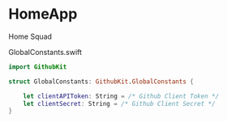 # HomeApp
Home Squad

GlobalConstants.swift
```swift
import GithubKit

struct GlobalConstants: GithubKit.GlobalConstants {

    let clientAPIToken: String = /* Github Client Token */
    let clientSecret: String = /* Github Client Secret */
}
```
